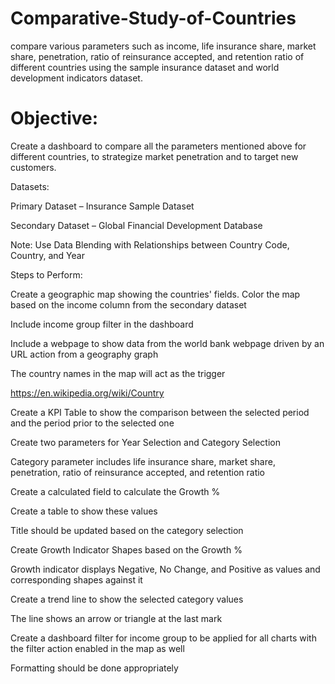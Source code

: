 # Comparative-Study-of-Countries
 compare various parameters such as income, life insurance share, market share, penetration, ratio of reinsurance accepted, and retention ratio of different countries using the sample insurance dataset and world development indicators dataset.

# Objective: 

Create a dashboard to compare all the parameters mentioned above for different countries, to strategize market penetration and to target new customers.

Datasets:

Primary Dataset – Insurance Sample Dataset

Secondary Dataset – Global Financial Development Database

Note: Use Data Blending with Relationships between Country Code, Country, and Year

Steps to Perform: 

Create a geographic map showing the countries' fields. Color the map based on the income column from the secondary dataset

Include income group filter in the dashboard

Include a webpage to show data from the world bank webpage driven by an URL action from a geography graph

The country names in the map will act as the trigger

https://en.wikipedia.org/wiki/Country

Create a KPI Table to show the comparison between the selected period and the period prior to the selected one

Create two parameters for Year Selection and Category Selection

Category parameter includes life insurance share, market share, penetration, ratio of reinsurance accepted, and retention ratio

Create a calculated field to calculate the Growth %

Create a table to show these values

Title should be updated based on the category selection

Create Growth Indicator Shapes based on the Growth %

Growth indicator displays Negative, No Change, and Positive as values and corresponding shapes against it 

Create a trend line to show the selected category values

The line shows an arrow or triangle at the last mark

Create a dashboard filter for income group to be applied for all charts with the filter action enabled in the map as well

Formatting should be done appropriately
